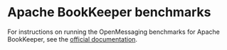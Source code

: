 # Apache BookKeeper benchmarks

For instructions on running the OpenMessaging benchmarks for Apache BookKeeper, see the [official documentation](http://openmessaging.cloud/docs/benchmarks/bookkeeper/).
